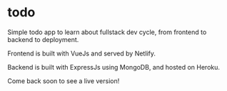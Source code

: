 # todo
Simple todo app to learn about fullstack dev cycle, from frontend to backend to deployment.

Frontend is built with VueJs and served by Netlify.

Backend is built with ExpressJs using MongoDB, and hosted on Heroku.

Come back soon to see a live version!
